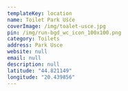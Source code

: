 ```yaml
---
templateKey: location
name: Toilet Park Ušće
coverImage: /img/toalet-usce.jpg
pin: /img/run-bgd_wc_icon_100x100.png
category: Toilets
address: Park Usce
website: null
email: null
description: null
latitude: "44.821149"
longitude: "20.439856"
---
```

